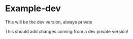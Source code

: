 # Example-dev
This will be the dev version, always private

This should add changes coming from a dev private version!